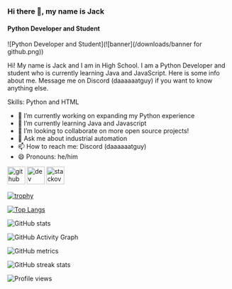 ### Hi there 👋, my name is Jack
#### Python Developer and Student
![Python Developer and Student](![banner](/downloads/banner for github.png))

Hi! My name is Jack and I am in High School. I am a Python Developer and student who is currently learning Java and JavaScript. Here is some info about me. Message me on Discord (daaaaaatguy) if you want to know anything else.



Skills: Python and HTML 

- 🔭 I’m currently working on expanding my Python experience 
- 🌱 I’m currently learning Java and Javascript 
- 👯 I’m looking to collaborate on more open source projects! 
- 💬 Ask me about industrial automation 
- 📫 How to reach me: Discord (daaaaaatguy) 
- 😄 Pronouns: he/him 


[<img src='https://cdn.jsdelivr.net/npm/simple-icons@3.0.1/icons/github.svg' alt='github' height='40'>](https://github.com/aMimiNotaMeme)  [<img src='https://cdn.jsdelivr.net/npm/simple-icons@3.0.1/icons/dev-dot-to.svg' alt='dev' height='40'>](https://dev.to/aMimiNotaMeme)  [<img src='https://cdn.jsdelivr.net/npm/simple-icons@3.0.1/icons/stackoverflow.svg' alt='stackoverflow' height='40'>](https://stackoverflow.com/users/a_mimi_nota_meme)  

[![trophy](https://github-profile-trophy.vercel.app/?username=aMimiNotaMeme)](https://github.com/ryo-ma/github-profile-trophy)

[![Top Langs](https://github-readme-stats.vercel.app/api/top-langs/?username=aMimiNotaMeme)](https://github.com/anuraghazra/github-readme-stats)

![GitHub stats](https://github-readme-stats.vercel.app/api?username=aMimiNotaMeme&show_icons=true&count_private=true)  

![GitHub Activity Graph](https://activity-graph.herokuapp.com/graph?username=aMimiNotaMeme)  

![GitHub metrics](https://metrics.lecoq.io/aMimiNotaMeme)  

![GitHub streak stats](https://streak-stats.demolab.com/?user=aMimiNotaMeme)  

![Profile views](https://gpvc.arturio.dev/aMimiNotaMeme)  
